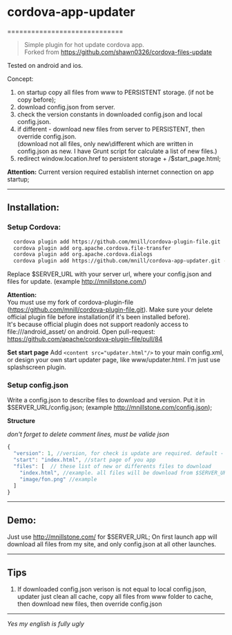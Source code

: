 # cordova-app-updater
=============================
> Simple plugin for hot update cordova app.  
> Forked from https://github.com/shawn0326/cordova-files-update

Tested on android and ios.


Concept:  
1) on startup copy all files from www to PERSISTENT storage. (if not be copy before);  
2) download config.json from server.  
3) check the version constants in downloaded config.json and local config.json.  
4) if different - download new files from server to PERSISTENT, then override config.json.  
(download not all files, only new\different which are written in config.json as new. I have Grunt script for calculate a list of new files.)  
5) redirect window.location.href to persistent storage + /$start_page.html;

**Attention:**
Current version required establish internet connection on app startup;  
  
  
 --------------------------------------------------------------------------------  
## Installation:
### Setup Cordova:

```bash
  cordova plugin add https://github.com/mnill/cordova-plugin-file.git
  cordova plugin add org.apache.cordova.file-transfer
  cordova plugin add org.apache.cordova.dialogs
  cordova plugin add https://github.com/mnill/cordova-app-updater.git --variable SERVER_ADDRESS="$SERVER_URL"
```
Replace $SERVER_URL with your server url, where your config.json and files for update. (example http://mnillstone.com/)

**Attention:**  
You must use my fork of cordova-plugin-file (https://github.com/mnill/cordova-plugin-file.git). Make sure your delete official plugin file before installation(if it's been installed before).   
It's because official plugin does not support readonly access to file:///android_asset/ on android. Open pull-request: https://github.com/apache/cordova-plugin-file/pull/84

**Set start page**
Add ```<content src="updater.html"/>``` to your main config.xml, or design your own start updater page, like www/updater.html. I'm just use splashscreen plugin.
  
### Setup config.json
Write a config.json to describe files to download and version. Put it in $SERVER_URL/config.json; (example http://mnillstone.com/config.json);

**Structure**

*don't forget to delete comment lines, must be valide json*
```javascript
{
  "version": 1, //version, for check is update are required. default - 0
  "start": "index.html", //start page of you app
  "files": [  // these list of new or differents files to download
    "index.html", //example. all files will be download from $SERVER_URL + this path.
    "image/fon.png" //example
  ]
}
```
 
--------------------------------------------------------------------------------  
## Demo:
Just use http://mnillstone.com/ for $SERVER_URL; On first launch app will download all files from my site, and only config.json at all other launches.

 --------------------------------------------------------------------------------  
## Tips  
1) If downloaded config.json verison is not equal to local config.json, updater just clean all cache, copy all files from www folder to cache, then download new files, then override config.json  

--------------------------------------------------------------------------------  
  
  
*Yes my english is fully ugly*  
